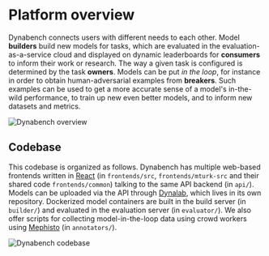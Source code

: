 # Platform overview

Dynabench connects users with different needs to each other. Model **builders** build new models for tasks, which are evaluated in the evaluation-as-a-service cloud and displayed on dynamic leaderboards for **consumers** to inform their work or research. The way a given task is configured is determined by the task **owners**. Models can be put _in the loop_, for instance in order to obtain human-adversarial examples from **breakers**. Such examples can be used to get a more accurate sense of a model's in-the-wild performance, to train up new even better models, and to inform new datasets and metrics.

![Dynabench overview](https://dynabench.org/db-overview-fig1.png)

## Codebase

This codebase is organized as follows. Dynabench has multiple web-based frontends written in [React](https://reactjs.org/) (in `frontends/src`, `frontends/mturk-src` and their shared code `frontends/common`) talking to the same API backend (in `api/`). Models can be uploaded via the API through [Dynalab](https://github.com/facebookresearch/dynalab), which lives in its own repository. Dockerized model containers are built in the build server (in `builder/`) and evaluated in the evaluation server (in `evaluator/`). We also offer scripts for collecting model-in-the-loop data using crowd workers using [Mephisto](https://github.com/facebookresearch/Mephisto) (in `annotators/`).

![Dynabench codebase](https://dynabench.org/db-overview-fig1.png)
